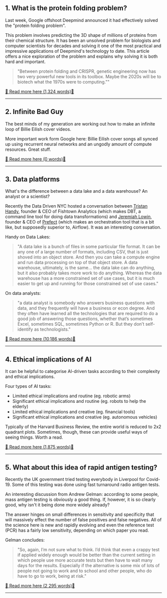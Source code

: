 ## 1. What is the protein folding problem?

Last week, Google offshoot Deepmind announced it had effectively solved the "protein folding problem". 

This problem involves predicting the 3D shape of millions of proteins from their chemical structure. It has been an unsolved problem for biologists and computer scientists for decades and solving it one of the most practical and impressive applications of Deepmind's technology to date. This article offers a nice exploration of the problem and explains why solving it is both hard and important.

> "Between protein folding and CRISPR, genetic engineering now has two very powerful new tools in its toolbox. Maybe the 2020s will be to biotech what the 1970s were to computing.""

[📖 Read more here (1,324 words)📖](https://rootsofprogress.org/alphafold-protein-folding-explainer)


---

## 2. Infinite Bad Guy

The best minds of my generation are working out how to make an infinite loop of Billie Eilish cover videos.

More important work form Google here: Billie Eilish cover songs all synced up using recurrent neural networks and an ungodly amount of compute resources. Great stuff.

[📖 Read more here (0 words)📖](https://billie.withyoutube.com/)


---

## 3. Data platforms

What's the difference between a data lake and a data warehouse? An analyst or a scientist?

Recently the Data Driven NYC hosted a conversation between [Tristan Handy](https://twitter.com/jthandy?lang=en), founder & CEO of Fishtown Analytics (which makes DBT, a command line tool for doing data transformations) and [Jeremiah Lowin](https://twitter.com/jlowin), founder & CEO of [Prefect](https://www.prefect.io/) (which makes an orchestration tool that is a bit like, but supposedly superior to, Airflow). It was an interesting conversation.

Handy on Data Lakes:

> "A data lake is a bunch of files in some particular file format. It can be any one of a large number of formats, including CSV, that is just shoved into an object store. And then you can take a compute engine and run data processing on top of that object store. A data warehouse, ultimately, is the same... the data lake can do anything, but it also probably takes more work to do anything. Whereas the data warehouse has a more constrained set of use cases, but it is much easier to get up and running for those constrained set of use cases."

On data analysts:

>  "a data analyst is somebody who answers business questions with data, and they frequently will have a business or econ degree. And they often have learned all the technologies that are required to do a good job of answering those questions, whether that’s sometimes Excel, sometimes SQL, sometimes Python or R. But they don’t self-identify as technologists."

[📖 Read more here (10,186 words)📖](https://mattturck.com/dbtprefect/)


---

## 4. Ethical implications of AI

It can be helpful to categorise AI-driven tasks according to their complexity and ethical implications.

Four types of AI tasks:

- Limited ethical implications and routine (eg. robotic arms)
- Significant ethical implications and routine (eg. robots to help the elderly)
- Limited ethical implications and creative (eg. financial tools)
- Significant ethical implications and creative (eg. autonomous vehicles)

Typically of the Harvard Business Review, the entire world is reduced to 2x2 quadrant plots. Sometimes, though, these can provide useful ways of seeing things. Worth a read.

[📖 Read more here (1,875 words)📖](https://hbr.org/2020/11/making-sense-of-the-ai-landscape)


---

## 5. What about this idea of rapid antigen testing?

Recently the UK government tried testing everybody in Liverpool for Covid-19. Some of this testing was done using fast turnaround radio antigen tests.

An interesting discussion from Andrew Gelman: according to some people, mass antigen testing is obviously a good thing. If, however, it is so clearly good, why isn't it being done more widely already?

The answer hinges on small differences in sensitivity and specificity that will massively effect the number of false positives and false negatives. All of the science here is new and rapidly evolving and even the reference test (PCR) has a fairly low sensitivity, depending on which paper you read.

Gelman concludes:

> "So, again, I’m not sure what to think. I’d think that even a crappy test if applied widely enough would be better than the current setting in which people use more accurate tests but then have to wait many days for the results. Especially if the alternative is some mix of lots of people not going to work and to school and other people, who do have to go to work, being at risk."

[📖 Read more here (2,295 words)📖](https://statmodeling.stat.columbia.edu/2020/12/10/what-about-this-idea-of-rapid-antigen-testing/)


---